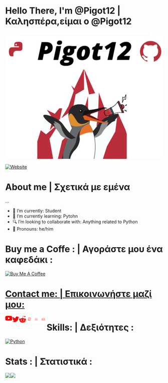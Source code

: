 
# Hello There, I'm @Pigot12 | Καλησπέρα,είμαι ο @Pigot12
![](GithubLogo%20(1).png)

[![Website](https://img.shields.io/badge/-Website-000?&logo=java)]()
# About me | Σχετικά με εμένα

...


* 🏫 I’m currently:  Student
* 🐍 I’m currently learning: Pytohn
* 🔍 I’m looking to collaborate with: Anything related to Python
* 📖 Pronouns: he/him


# Buy me a Coffe : | Αγοράστε μου ένα καφεδάκι :
  <a href="https://www.buymeacoffee.com/pigot12" target="_blank" rel="noreferrer nofollow">
      <img src="https://cdn.buymeacoffee.com/buttons/default-red.png" alt="Buy Me A Coffee" height="40" width="170" >

# Contact me: | Επικοινωνήστε μαζί μου:
<a href="">
  <img align="left" alt="Pigot Youtube" width="22px" src="https://github.com/Pigot12/Pigot12/blob/main/youtube.png" />
</a>

<a href="https://twitter.com/Pigot12_">
  <img align="left" alt="Pigot | Twitter" width="22px" src="https://github.com/Pigot12/Pigot12/blob/main/twitter.png" />
</a>

<a href="https://www.reddit.com/user/Pigot12">
  <img align="left" alt="Pigot | Reddit" width="22px" src="https://github.com/Pigot12/Pigot12/blob/main/reddit.png" />
</a>

<a href="https://www.twitch.tv/pigot12_">
  <img align="left" alt="Pigot | Twitch" width="22px" src="https://github.com/Pigot12/Pigot12/blob/main/twitch.png" />
</a>

<a href="https://discord.gg/JJVYYG9">
  <img align="left" alt="Pigot | Discord" width="22px" src="https://github.com/Pigot12/Pigot12/blob/main/discord.png" />
</a>

<a href="0pigot120@protonmail.com">
  <img align="left" alt="Pigot | Email" width="22px" src="https://github.com/Pigot12/Pigot12/blob/main/email.png" />
</a>

# Skills: | Δεξιότητες :

[![Python](https://img.shields.io/badge/-Python-000?&logo=python)](https://github.com/Pigot12?tab=repositories&q=&type=&language=python)

# Stats : | Στατιστικά :

<a href="https://www.adamalston.com/"><img height="137px" src="https://github-readme-stats.vercel.app/api?username=pigot12&hide_title=true&hide_border=true&show_icons=true&include_all_commits=true&count_private=true&line_height=21&text_color=000&icon_color=000&bg_color=0,ea6161,ffc64d,fffc4d,52fa5a&theme=graywhite" /><!-- wi*quL3fcV --><img height="137px" src="https://github-readme-stats.vercel.app/api/top-langs/?username=pigot12&hide=html&hide_title=true&hide_border=true&layout=compact&langs_count=7&exclude_repo=comp426,Redventures-Movie-Quotes&text_color=000&icon_color=fff&bg_color=0,52fa5a,4dfcff,c64dff&theme=graywhite" /></a>
